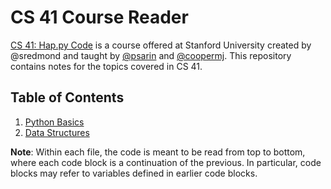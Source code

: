 # CS 41 Course Reader

[CS 41: Hap.py Code](https://stanfordpython.com/) is a course offered at Stanford University created by @sredmond and taught by [@psarin](https://parthsarin.com/) and [@coopermj](https://michaeljohncooper.com/). This repository contains notes for the topics covered in CS 41.

## Table of Contents
1. [Python Basics](1-python-basics.md)
2. [Data Structures](2-data-structures.md)

**Note**: Within each file, the code is meant to be read from top to bottom, where each code block is a continuation of the previous. In particular, code blocks may refer to variables defined in earlier code blocks.